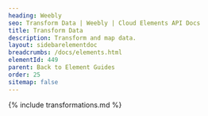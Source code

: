 ```yaml
---
heading: Weebly
seo: Transform Data | Weebly | Cloud Elements API Docs
title: Transform Data
description: Transform and map data.
layout: sidebarelementdoc
breadcrumbs: /docs/elements.html
elementId: 449
parent: Back to Element Guides
order: 25
sitemap: false
---
```


{% include transformations.md %}
